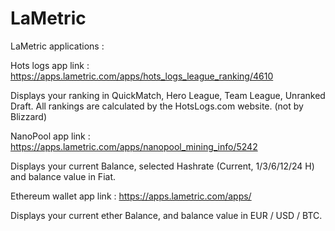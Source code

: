# LaMetric
LaMetric applications :

 
Hots logs app link :
https://apps.lametric.com/apps/hots_logs_league_ranking/4610

Displays your ranking in QuickMatch, Hero League, Team League, Unranked Draft.
All rankings are calculated by the HotsLogs.com website. (not by Blizzard)

NanoPool app link :
https://apps.lametric.com/apps/nanopool_mining_info/5242

Displays your current Balance, selected Hashrate (Current, 1/3/6/12/24 H) and balance value in Fiat.

Ethereum wallet app link :
https://apps.lametric.com/apps/

Displays your current ether Balance,  and balance value in EUR / USD / BTC.
